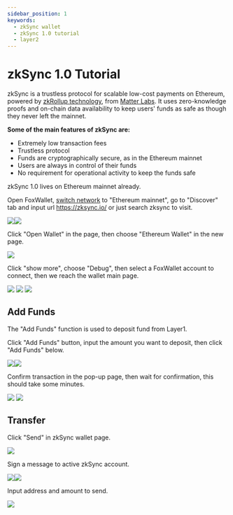 ```yaml
---
sidebar_position: 1
keywords:
  - zkSync wallet
  - zkSync 1.0 tutorial
  - layer2
---
```


# zkSync 1.0 Tutorial

zkSync is a trustless protocol for scalable low-cost payments on Ethereum, powered by [zkRollup technology](https://docs.zksync.io/userdocs/tech.html#zk-rollup-architecture), from [Matter Labs](https://matter-labs.io/). It uses zero-knowledge proofs and on-chain data availability to keep users' funds as safe as though they never left the mainnet.

**Some of the main features of zkSync are:**
* Extremely low transaction fees
* Trustless protocol
* Funds are cryptographically secure, as in the Ethereum mainnet
* Users are always in control of their funds
* No requirement for operational activity to keep the funds safe

zkSync 1.0 lives on Ethereum mainnet already.

Open FoxWallet, [switch network](../manage-funds.md) to "Ethereum mainnet", go to "Discover" tab and input url https://zksync.io/ or just search zksync to visit.

![](../img/zksync-1.webp)![](../img/zksync-2.webp)

Click "Open Wallet" in the page, then choose "Ethereum Wallet" in the new page.

![](../img/zksync-3.webp)

Click "show more", choose "Debug", then select a FoxWallet account to connect, then we reach the wallet main page.

![](../img/zksync-4.webp) ![](../img/zksync-5.webp) ![](../img/zksync-6.webp)


## Add Funds
The "Add Funds" function is used to deposit fund from Layer1.

Click "Add Funds" button, input the amount you want to deposit, then click "Add Funds" below.

![](../img/zksync-7.webp)![](../img/zksync-8.webp)

Confirm transaction in the pop-up page, then wait for confirmation, this should take some minutes.

![](../img/zksync-9.webp) ![](../img/zksync-10.webp)

## Transfer

Click "Send" in zkSync wallet page.

![](../img/zksync-11.webp)

Sign a message to active zkSync account.

![](../img/zksync-12.webp)![](../img/zksync-13.webp)

Input address and amount to send.

![](../img/zksync-14.webp)




